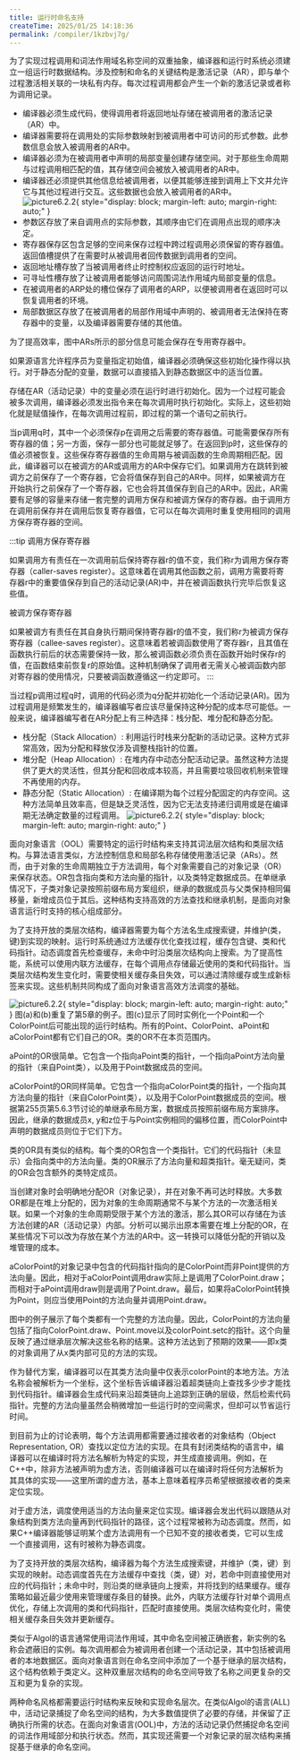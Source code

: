 ```yaml
---
title: 运行时命名支持
createTime: 2025/01/25 14:18:36
permalink: /compiler/1kzbvj7g/
---
```


为了实现过程调用和词法作用域名称空间的双重抽象，编译器和运行时系统必须建立一组运行时数据结构。涉及控制和命名的关键结构是激活记录（AR），即与单个过程激活相关联的一块私有内存。每次过程调用都会产生一个新的激活记录或者称为调用记录。

- 编译器必须生成代码，使得调用者将返回地址存储在被调用者的激活记录（AR）中。
- 编译器需要将在调用处的实际参数映射到被调用者中可访问的形式参数。此参数信息会放入被调用者的AR中。
- 编译器必须为在被调用者中声明的局部变量创建存储空间。对于那些生命周期与过程调用相匹配的值，其存储空间会被放入被调用者的AR中。
- 编译器还必须提供其他信息给被调用者，以便其能够连接到调用上下文并允许它与其他过程进行交互。这些数据也会放入被调用者的AR中。
![picture6.2.2](/compiler/eac/ch6/typear.png){ style="display: block; margin-left: auto; margin-right: auto;" }
- 参数区存放了来自调用点的实际参数，其顺序由它们在调用点出现的顺序决定。
- 寄存器保存区包含足够的空间来保存过程中跨过程调用必须保留的寄存器值。返回值槽提供了在需要时从被调用者回传数据到调用者的空间。
- 返回地址槽存放了当被调用者终止时控制权应返回的运行时地址。
- 可寻址性槽存放了让被调用者能够访问周围词法作用域内局部变量的信息。
- 在被调用者的ARP处的槽位保存了调用者的ARP，以便被调用者在返回时可以恢复调用者的环境。
- 局部数据区存放了在被调用者的局部作用域中声明的、被调用者无法保持在寄存器中的变量，以及编译器需要存储的其他值。

为了提高效率，图中ARs所示的部分信息可能会保存在专用寄存器中。

如果源语言允许程序员为变量指定初始值，编译器必须确保这些初始化操作得以执行。对于静态分配的变量，数据可以直接插入到静态数据区中的适当位置。

存储在AR（活动记录）中的变量必须在运行时进行初始化。因为一个过程可能会被多次调用，编译器必须发出指令来在每次调用时执行初始化。实际上，这些初始化就是赋值操作，在每次调用过程前，即过程的第一个语句之前执行。

当p调用q时，其中一个必须保存p在调用之后需要的寄存器值。可能需要保存所有寄存器的值；另一方面，保存一部分也可能就足够了。在返回到p时，这些保存的值必须被恢复。这些保存寄存器值的生命周期与被调函数的生命周期相匹配。因此，编译器可以在被调方的AR或调用方的AR中保存它们。如果调用方在跳转到被调方之前保存了一个寄存器，它会将值保存到自己的AR中。同样，如果被调方在开始执行之前保存了一个寄存器，它也会将其值保存到自己的AR中。因此，AR需要有足够的容量来存储一套完整的调用方保存和被调方保存的寄存器。由于调用方在调用前保存并在调用后恢复寄存器值，它可以在每次调用时重复使用相同的调用方保存寄存器的空间。

:::tip
调用方保存寄存器

如果调用方有责任在一次调用前后保持寄存器r的值不变，我们称r为调用方保存寄存器（caller-saves register）。这意味着在调用其他函数之前，调用方需要将寄存器r中的重要值保存到自己的活动记录(AR)中，并在被调函数执行完毕后恢复这些值。

被调方保存寄存器

如果被调方有责任在其自身执行期间保持寄存器r的值不变，我们称r为被调方保存寄存器（callee-saves register）。这意味着若被调函数使用了寄存器r，且其值在函数执行前后的状态需要保持一致，那么被调函数必须负责在函数开始时保存r的值，在函数结束前恢复r的原始值。这种机制确保了调用者无需关心被调函数内部对寄存器的使用情况，只要被调函数遵循这一约定即可。
:::

当过程p调用过程q时，调用的代码必须为q分配并初始化一个活动记录(AR)。因为过程调用是频繁发生的，编译器编写者应该尽量保持这种分配的成本尽可能低。一般来说，编译器编写者在AR分配上有三种选择：栈分配、堆分配和静态分配。

- 栈分配（Stack Allocation）: 利用运行时栈来分配新的活动记录。这种方式非常高效，因为分配和释放仅涉及调整栈指针的位置。
- 堆分配（Heap Allocation）: 在堆内存中动态分配活动记录。虽然这种方法提供了更大的灵活性，但其分配和回收成本较高，并且需要垃圾回收机制来管理不再使用的内存。
- 静态分配（Static Allocation）: 在编译期为每个过程分配固定的内存空间。这种方法简单且效率高，但是缺乏灵活性，因为它无法支持递归调用或是在编译期无法确定数量的过程调用。
![picture6.2.2](/compiler/eac/ch6/colorpoint2.png){ style="display: block; margin-left: auto; margin-right: auto;" }

面向对象语言（OOL）需要特定的运行时结构来支持其词法层次结构和类层次结构。与算法语言类似，方法控制信息和局部名称存储使用激活记录（ARs）。然而，由于对象的生命周期独立于方法调用，每个对象需要自己的对象记录（OR）来保存状态。OR包含指向类和方法向量的指针，以及类特定数据成员。在单继承情况下，子类对象记录按照前缀布局方案组织，继承的数据成员与父类保持相同偏移量，新增成员位于其后。这种结构支持高效的方法查找和继承机制，是面向对象语言运行时支持的核心组成部分。

为了支持开放的类层次结构，编译器需要为每个方法名生成搜索键，并维护(类，键)到实现的映射。运行时系统通过方法缓存优化查找过程，缓存包含键、类和代码指针。动态调度首先检查缓存，未命中时沿类层次结构向上搜索。为了提高性能，系统可以使用内联方法缓存，在每个调用点存储最近使用的类和代码指针。当类层次结构发生变化时，需要使相关缓存条目失效，可以通过清除缓存或生成新标签来实现。这些机制共同构成了面向对象语言高效方法调度的基础。

![picture6.2.2](/compiler/eac/ch6/colorpoint.png){ style="display: block; margin-left: auto; margin-right: auto;" }
图(a)和(b)重复了第5章的例子。图(c)显示了同时实例化一个Point和一个ColorPoint后可能出现的运行时结构。所有的Point、ColorPoint、aPoint和aColorPoint都有它们自己的OR。类的OR不在本页范围内。

aPoint的OR很简单。它包含一个指向aPoint类的指针，一个指向aPoint方法向量的指针（来自Point类），以及用于Point数据成员的空间。

aColorPoint的OR同样简单。它包含一个指向aColorPoint类的指针，一个指向其方法向量的指针（来自ColorPoint类），以及用于ColorPoint数据成员的空间。根据第255页第5.6.3节讨论的单继承布局方案，数据成员按照前缀布局方案排序。因此，继承的数据成员x, y和z位于与Point实例相同的偏移位置，而ColorPoint中声明的数据成员则位于它们下方。

类的OR具有类似的结构。每个类的OR包含一个类指针。它们的代码指针（未显示）会指向类中的方法向量。类的OR展示了方法向量和超类指针。毫无疑问，类的OR会包含额外的类特定成员。

当创建对象时会明确地分配OR（对象记录），并在对象不再可达时释放。大多数OR都是在堆上分配的，因为对象的生命周期通常不与某个方法的一次激活相关联。如果一个对象的生命周期受限于某个方法的激活，那么其OR可以存储在为该方法创建的AR（活动记录）内部。分析可以揭示出原本需要在堆上分配的OR，在某些情况下可以改为存放在某个方法的AR中。这一转换可以降低分配的开销以及堆管理的成本。

aColorPoint的对象记录中包含的代码指针指向的是ColorPoint而非Point提供的方法向量。因此，相对于aColorPoint调用draw实际上是调用了ColorPoint.draw；而相对于aPoint调用draw则是调用了Point.draw。最后，如果将aColorPoint转换为Point，则应当使用Point的方法向量并调用Point.draw。

图中的例子展示了每个类都有一个完整的方法向量。因此，ColorPoint的方法向量包括了指向ColorPoint.draw、Point.move以及colorPoint.setc的指针。这个向量反映了通过继承层次解决这些名称的结果。这种方法达到了预期的效果——即x类的对象调用了从x类内部可见的方法的实现。

作为替代方案，编译器可以在其类方法向量中仅表示colorPoint的本地方法。方法名称会被解析为一个坐标，这个坐标告诉编译器沿着超类链向上查找多少步才能找到代码指针。编译器会生成代码来沿超类链向上追踪到正确的层级，然后检索代码指针。完整的方法向量虽然会稍微增加一些运行时的空间需求，但却可以节省运行时间。

到目前为止的讨论表明，每个方法调用都需要通过接收者的对象结构（Object Representation, OR）查找以定位方法的实现。在具有封闭类结构的语言中，编译器可以在编译时将方法名解析为特定的实现，并生成直接调用。例如，在C++中，除非方法被声明为虚方法，否则编译器可以在编译时将任何方法解析为其具体的实现——这里所谓的虚方法，基本上意味着程序员希望根据接收者的类来定位实现。

对于虚方法，调度使用适当的方法向量来定位实现。编译器会发出代码以跟随从对象结构到类方法向量再到代码指针的路径，这个过程常被称为动态调度。然而，如果C++编译器能够证明某个虚方法调用有一个已知不变的接收者类，它可以生成一个直接调用，这有时被称为静态调度。

为了支持开放的类层次结构，编译器为每个方法生成搜索键，并维护（类，键）到实现的映射。动态调度首先在方法缓存中查找（类，键）对，若命中则直接使用对应的代码指针；未命中时，则沿类的继承链向上搜索，并将找到的结果缓存。缓存策略如最近最少使用来管理缓存条目的替换。此外，内联方法缓存针对单个调用点优化，存储上次调用的类和代码指针，匹配时直接使用。类层次结构变化时，需使相关缓存条目失效并更新缓存。

类似于Algol的语言通常使用词法作用域，其中命名空间被正确嵌套，新实例的名称会遮蔽旧的实例。每次调用都会为被调用者创建一个活动记录，其中包括被调用者的本地数据区。面向对象语言则在命名空间中添加了一个基于继承的层次结构，这个结构依赖于类定义。这种双重层次结构的命名空间导致了名称之间更复杂的交互和更为复杂的实现。

两种命名风格都需要运行时结构来反映和实现命名层次。在类似Algol的语言(ALL)中，活动记录捕捉了命名空间的结构，为大多数值提供了必要的存储，并保留了正确执行所需的状态。在面向对象语言(OOL)中，方法的活动记录仍然捕捉命名空间的词法作用域部分和执行状态。然而，其实现还需要一个对象记录的层次结构来捕捉基于继承的命名空间。
